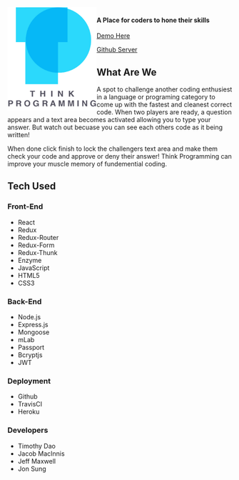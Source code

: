 <img style="float: left;" src="https://github.com/thinkful-ei23/think-programming-client/blob/master/src/components/images/logo/TP-title-logo.jpg?raw=true" alt="Think Programing Logo" width="200"/>

#### A Place for coders to hone their skills

[Demo Here](https://think-programming-client.herokuapp.com/)

[Github Server](https://github.com/thinkful-ei23/think-programming-server)

## What Are We
A spot to challenge another coding enthusiest in a language or programing category to come up with the fastest and cleanest correct code.  When two players are ready, a question appears and a text area becomes activated allowing you to type your answer.  But watch out becuase you can see each others code as it being written!  

When done click finish to lock the challengers text area and make them check your code and approve or deny their answer!  Think Programming can improve your muscle memory of fundemential coding.    

## Tech Used

### Front-End
* React
* Redux
* Redux-Router
* Redux-Form
* Redux-Thunk
* Enzyme
* JavaScript
* HTML5
* CSS3

### Back-End
* Node.js
* Express.js
* Mongoose
* mLab
* Passport
* Bcryptjs
* JWT

### Deployment
* Github
* TravisCI
* Heroku

### Developers
* Timothy Dao
* Jacob MacInnis
* Jeff Maxwell
* Jon Sung
